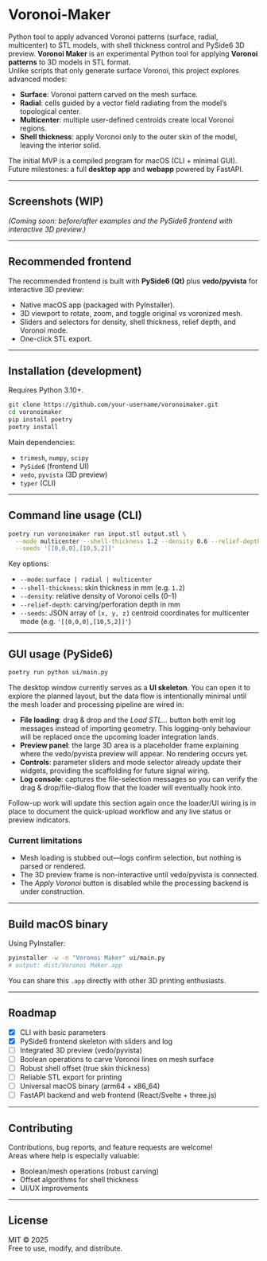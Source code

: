 # Voronoi-Maker
Python tool to apply advanced Voronoi patterns (surface, radial, multicenter) to STL models, with shell thickness control and PySide6 3D preview.
**Voronoi Maker** is an experimental Python tool for applying **Voronoi patterns** to 3D models in STL format.  
Unlike scripts that only generate surface Voronoi, this project explores advanced modes:

- **Surface**: Voronoi pattern carved on the mesh surface.  
- **Radial**: cells guided by a vector field radiating from the model’s topological center.  
- **Multicenter**: multiple user-defined centroids create local Voronoi regions.  
- **Shell thickness**: apply Voronoi only to the outer skin of the model, leaving the interior solid.  

The initial MVP is a compiled program for macOS (CLI + minimal GUI).  
Future milestones: a full **desktop app** and **webapp** powered by FastAPI.

---

## Screenshots (WIP)

*(Coming soon: before/after examples and the PySide6 frontend with interactive 3D preview.)*

---

## Recommended frontend

The recommended frontend is built with **PySide6 (Qt)** plus **vedo/pyvista** for interactive 3D preview:

- Native macOS app (packaged with PyInstaller).  
- 3D viewport to rotate, zoom, and toggle original vs voronized mesh.  
- Sliders and selectors for density, shell thickness, relief depth, and Voronoi mode.  
- One-click STL export.  

---

## Installation (development)

Requires Python 3.10+.

```bash
git clone https://github.com/your-username/voronoimaker.git
cd voronoimaker
pip install poetry
poetry install
```

Main dependencies:
- `trimesh`, `numpy`, `scipy`
- `PySide6` (frontend UI)
- `vedo`, `pyvista` (3D preview)
- `typer` (CLI)

---

## Command line usage (CLI)

```bash
poetry run voronoimaker run input.stl output.stl \
  --mode multicenter --shell-thickness 1.2 --density 0.6 --relief-depth 0.6 \
  --seeds '[[0,0,0],[10,5,2]]'
```

Key options:
- `--mode`: `surface | radial | multicenter`
- `--shell-thickness`: skin thickness in mm (e.g. `1.2`)
- `--density`: relative density of Voronoi cells (0–1)
- `--relief-depth`: carving/perforation depth in mm
- `--seeds`: JSON array of `[x, y, z]` centroid coordinates for multicenter mode (e.g. `'[[0,0,0],[10,5,2]]'`)

---

## GUI usage (PySide6)

```bash
poetry run python ui/main.py
```

The desktop window currently serves as a **UI skeleton**.  You can open it to
explore the planned layout, but the data flow is intentionally minimal until
the mesh loader and processing pipeline are wired in:

- **File loading**: drag & drop and the *Load STL…* button both emit log
  messages instead of importing geometry.  This logging-only behaviour will be
  replaced once the upcoming loader integration lands.
- **Preview panel**: the large 3D area is a placeholder frame explaining where
  the vedo/pyvista preview will appear.  No rendering occurs yet.
- **Controls**: parameter sliders and mode selector already update their
  widgets, providing the scaffolding for future signal wiring.
- **Log console**: captures the file-selection messages so you can verify the
  drag & drop/file-dialog flow that the loader will eventually hook into.

Follow-up work will update this section again once the loader/UI wiring is in
place to document the quick-upload workflow and any live status or preview
indicators.

### Current limitations

- Mesh loading is stubbed out—logs confirm selection, but nothing is parsed or
  rendered.
- The 3D preview frame is non-interactive until vedo/pyvista is connected.
- The *Apply Voronoi* button is disabled while the processing backend is under
  construction.

---

## Build macOS binary

Using PyInstaller:

```bash
pyinstaller -w -n "Voronoi Maker" ui/main.py
# output: dist/Voronoi Maker.app
```

You can share this `.app` directly with other 3D printing enthusiasts.

---

## Roadmap

- [x] CLI with basic parameters  
- [x] PySide6 frontend skeleton with sliders and log  
- [ ] Integrated 3D preview (vedo/pyvista)  
- [ ] Boolean operations to carve Voronoi lines on mesh surface  
- [ ] Robust shell offset (true skin thickness)  
- [ ] Reliable STL export for printing  
- [ ] Universal macOS binary (arm64 + x86_64)  
- [ ] FastAPI backend and web frontend (React/Svelte + three.js)  

---

## Contributing

Contributions, bug reports, and feature requests are welcome!  
Areas where help is especially valuable:
- Boolean/mesh operations (robust carving)  
- Offset algorithms for shell thickness  
- UI/UX improvements  

---

## License

MIT © 2025  
Free to use, modify, and distribute.
